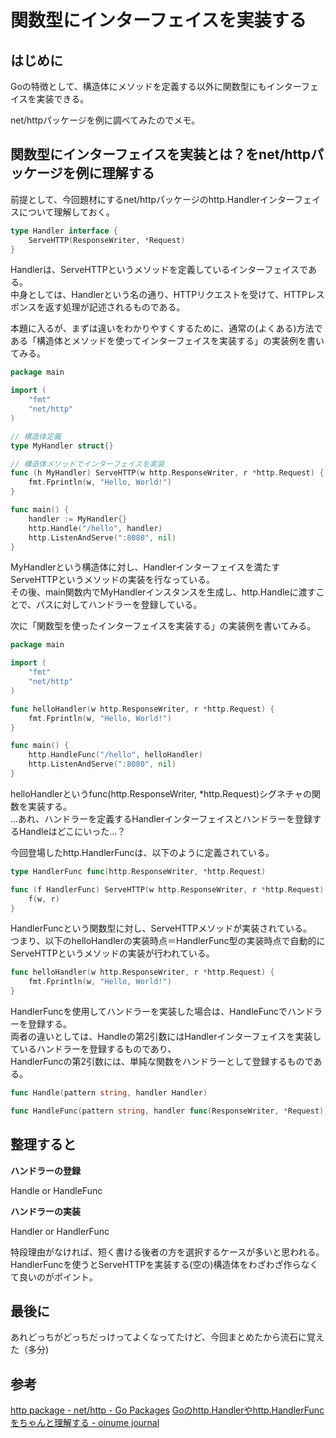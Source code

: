 # 関数型にインターフェイスを実装する

## はじめに

Goの特徴として、構造体にメソッドを定義する以外に関数型にもインターフェイスを実装できる。

net/httpパッケージを例に調べてみたのでメモ。

## 関数型にインターフェイスを実装とは？をnet/httpパッケージを例に理解する

前提として、今回題材にするnet/httpパッケージのhttp.Handlerインターフェイスについて理解しておく。

```go
type Handler interface {
	ServeHTTP(ResponseWriter, *Request)
}
```

Handlerは、ServeHTTPというメソッドを定義しているインターフェイスである。\
中身としては、Handlerという名の通り、HTTPリクエストを受けて、HTTPレスポンスを返す処理が記述されるものである。

本題に入るが、まずは違いをわかりやすくするために、通常の(よくある)方法である「構造体とメソッドを使ってインターフェイスを実装する」の実装例を書いてみる。

```go
package main

import (
    "fmt"
    "net/http"
)

// 構造体定義
type MyHandler struct{}

// 構造体メソッドでインターフェイスを実装
func (h MyHandler) ServeHTTP(w http.ResponseWriter, r *http.Request) {
    fmt.Fprintln(w, "Hello, World!")
}

func main() {
    handler := MyHandler{}
    http.Handle("/hello", handler)
    http.ListenAndServe(":8080", nil)
}
```

MyHandlerという構造体に対し、Handlerインターフェイスを満たすServeHTTPというメソッドの実装を行なっている。\
その後、main関数内でMyHandlerインスタンスを生成し、http.Handleに渡すことで、パスに対してハンドラーを登録している。

次に「関数型を使ったインターフェイスを実装する」の実装例を書いてみる。

```go
package main

import (
    "fmt"
    "net/http"
)

func helloHandler(w http.ResponseWriter, r *http.Request) {
    fmt.Fprintln(w, "Hello, World!")
}

func main() {
    http.HandleFunc("/hello", helloHandler)
    http.ListenAndServe(":8080", nil)
}
```

helloHandlerというfunc(http.ResponseWriter, *http.Request)シグネチャの関数を実装する。　\
...あれ、ハンドラーを定義するHandlerインターフェイスとハンドラーを登録するHandleはどこにいった...？

今回登場したhttp.HandlerFuncは、以下のように定義されている。

```go
type HandlerFunc func(http.ResponseWriter, *http.Request)

func (f HandlerFunc) ServeHTTP(w http.ResponseWriter, r *http.Request) {
    f(w, r)
}
```

HandlerFuncという関数型に対し、ServeHTTPメソッドが実装されている。\
つまり、以下のhelloHandlerの実装時点＝HandlerFunc型の実装時点で自動的にServeHTTPというメソッドの実装が行われている。

```go
func helloHandler(w http.ResponseWriter, r *http.Request) {
    fmt.Fprintln(w, "Hello, World!")
}
```

HandlerFuncを使用してハンドラーを実装した場合は、HandleFuncでハンドラーを登録する。\
両者の違いとしては、Handleの第2引数にはHandlerインターフェイスを実装しているハンドラーを登録するものであり、\
HandlerFuncの第2引数には、単純な関数をハンドラーとして登録するものである。

```go
func Handle(pattern string, handler Handler)

func HandleFunc(pattern string, handler func(ResponseWriter, *Request))
```

## 整理すると

**ハンドラーの登録**

Handle or HandleFunc

**ハンドラーの実装**

Handler or HandlerFunc

特段理由がなければ、短く書ける後者の方を選択するケースが多いと思われる。
HandlerFuncを使うとServeHTTPを実装する(空の)構造体をわざわざ作らなくて良いのがポイント。

## 最後に

あれどっちがどっちだっけってよくなってたけど、今回まとめたから流石に覚えた（多分)

## 参考

[http package - net/http - Go Packages](https://pkg.go.dev/net/http#Handler)
[Goのhttp.Handlerやhttp.HandlerFuncをちゃんと理解する - oinume journal](https://journal.lampetty.net/entry/understanding-http-handler-in-go)
